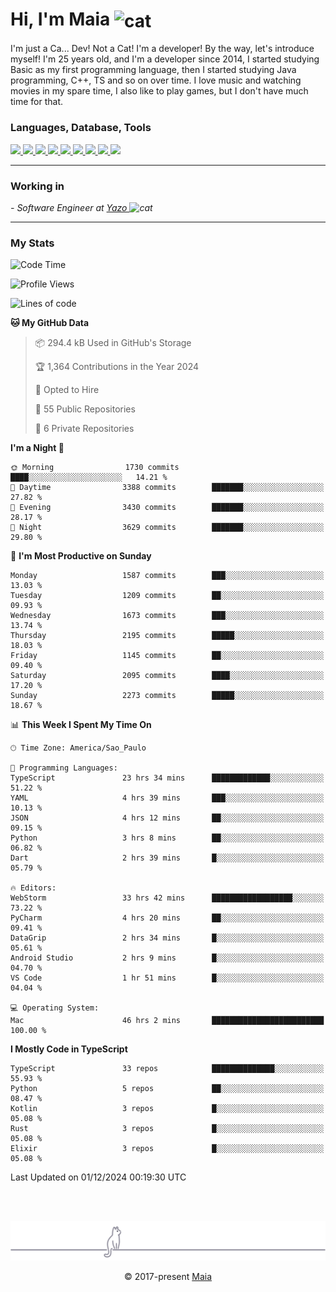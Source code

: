 <h1 align="left">Hi, I'm Maia 
<img src="https://emojis.slackmojis.com/emojis/images/1643509834/36299/black-cat.gif?1643509834" width="50" height="60" align="center"  alt="cat"/>
</h1>

I'm just a Ca... Dev! Not a Cat! I'm a developer! By the way, let's introduce myself!
I'm 25 years old, and I'm a developer since 2014, I started studying Basic as my first programming
language, then I started studying Java programming, C++, TS and so on over time.
I love music and watching movies in my spare time, I also like to play games, but I don't have much time for that.

<h3 align="left">Languages, Database, Tools</h3>
<p>
  <a href="https://www.typescriptlang.org">
    <img src="https://skillicons.dev/icons?i=ts" />
  </a>
  <a href="https://go.dev">
    <img src="https://skillicons.dev/icons?i=go" />
  </a>
  <a href="https://www.python.org">
    <img src="https://skillicons.dev/icons?i=python" />
  </a>
  <a href="https://gradle.org">
    <img src="https://skillicons.dev/icons?i=gradle" />
  </a>
  <a href="https://redis.io">
    <img src="https://skillicons.dev/icons?i=redis" />
  </a>
  <a href="https://www.mongodb.com">
    <img src="https://skillicons.dev/icons?i=mongodb" />
  </a>
  <a href="https://nodejs.org">
    <img src="https://skillicons.dev/icons?i=nodejs" />
  </a>
  <a href="https://www.javascript.com">
    <img src="https://skillicons.dev/icons?i=js" />
  </a>
  <a href="https://www.docker.com">
    <img src="https://skillicons.dev/icons?i=docker" />
  </a>
</p>

<hr/>

<h3>Working in</h3>

<p><em> - Software Engineer at <a href="[https://pdasolucoes.com.br](https://yazo.com.br/)">Yazo
</a><img src="https://media.giphy.com/media/WUlplcMpOCEmTGBtBW/giphy.gif" width="30" alt="cat"> 
</em></p>

<hr/>

### My Stats

<!--START_SECTION:waka-->
![Code Time](http://img.shields.io/badge/Code%20Time-4%2C861%20hrs%2022%20mins-blue)

![Profile Views](http://img.shields.io/badge/Profile%20Views-16-blue)

![Lines of code](https://img.shields.io/badge/From%20Hello%20World%20I%27ve%20Written-3.9%20million%20lines%20of%20code-blue)

**🐱 My GitHub Data** 

> 📦 294.4 kB Used in GitHub's Storage 
 > 
> 🏆 1,364 Contributions in the Year 2024
 > 
> 💼 Opted to Hire
 > 
> 📜 55 Public Repositories 
 > 
> 🔑 6 Private Repositories 
 > 
**I'm a Night 🦉** 

```text
🌞 Morning                1730 commits        ████░░░░░░░░░░░░░░░░░░░░░   14.21 % 
🌆 Daytime                3388 commits        ███████░░░░░░░░░░░░░░░░░░   27.82 % 
🌃 Evening                3430 commits        ███████░░░░░░░░░░░░░░░░░░   28.17 % 
🌙 Night                  3629 commits        ███████░░░░░░░░░░░░░░░░░░   29.80 % 
```
📅 **I'm Most Productive on Sunday** 

```text
Monday                   1587 commits        ███░░░░░░░░░░░░░░░░░░░░░░   13.03 % 
Tuesday                  1209 commits        ██░░░░░░░░░░░░░░░░░░░░░░░   09.93 % 
Wednesday                1673 commits        ███░░░░░░░░░░░░░░░░░░░░░░   13.74 % 
Thursday                 2195 commits        █████░░░░░░░░░░░░░░░░░░░░   18.03 % 
Friday                   1145 commits        ██░░░░░░░░░░░░░░░░░░░░░░░   09.40 % 
Saturday                 2095 commits        ████░░░░░░░░░░░░░░░░░░░░░   17.20 % 
Sunday                   2273 commits        █████░░░░░░░░░░░░░░░░░░░░   18.67 % 
```


📊 **This Week I Spent My Time On** 

```text
🕑︎ Time Zone: America/Sao_Paulo

💬 Programming Languages: 
TypeScript               23 hrs 34 mins      █████████████░░░░░░░░░░░░   51.22 % 
YAML                     4 hrs 39 mins       ███░░░░░░░░░░░░░░░░░░░░░░   10.13 % 
JSON                     4 hrs 12 mins       ██░░░░░░░░░░░░░░░░░░░░░░░   09.15 % 
Python                   3 hrs 8 mins        ██░░░░░░░░░░░░░░░░░░░░░░░   06.82 % 
Dart                     2 hrs 39 mins       █░░░░░░░░░░░░░░░░░░░░░░░░   05.79 % 

🔥 Editors: 
WebStorm                 33 hrs 42 mins      ██████████████████░░░░░░░   73.22 % 
PyCharm                  4 hrs 20 mins       ██░░░░░░░░░░░░░░░░░░░░░░░   09.41 % 
DataGrip                 2 hrs 34 mins       █░░░░░░░░░░░░░░░░░░░░░░░░   05.61 % 
Android Studio           2 hrs 9 mins        █░░░░░░░░░░░░░░░░░░░░░░░░   04.70 % 
VS Code                  1 hr 51 mins        █░░░░░░░░░░░░░░░░░░░░░░░░   04.04 % 

💻 Operating System: 
Mac                      46 hrs 2 mins       █████████████████████████   100.00 % 
```

**I Mostly Code in TypeScript** 

```text
TypeScript               33 repos            ██████████████░░░░░░░░░░░   55.93 % 
Python                   5 repos             ██░░░░░░░░░░░░░░░░░░░░░░░   08.47 % 
Kotlin                   3 repos             █░░░░░░░░░░░░░░░░░░░░░░░░   05.08 % 
Rust                     3 repos             █░░░░░░░░░░░░░░░░░░░░░░░░   05.08 % 
Elixir                   3 repos             █░░░░░░░░░░░░░░░░░░░░░░░░   05.08 % 
```




 Last Updated on 01/12/2024 00:19:30 UTC
<!--END_SECTION:waka-->


<br/>
<br/>

<p align="center"><img src="https://raw.githubusercontent.com/gabrielmaialva33/gabrielmaialva33/master/assets/gray0_ctp_on_line.svg?sanitize=true" /></p>
<p align="center">&copy; 2017-present <a href="https://github.com/gabrielmaialva33/" target="_blank">Maia</a>
